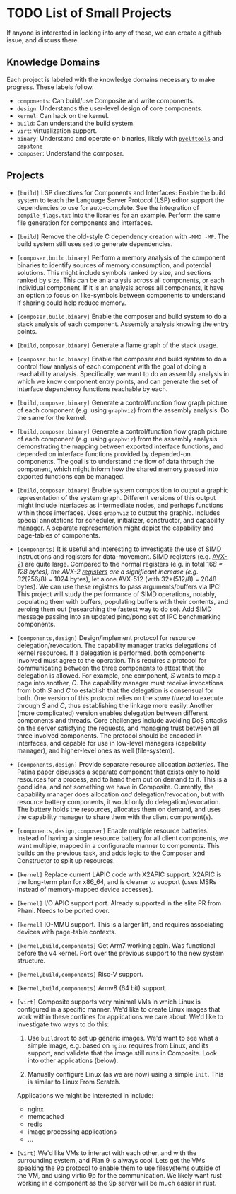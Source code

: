 # TODO List of Small Projects

If anyone is interested in looking into any of these, we can create a github issue, and discuss there.

## Knowledge Domains

Each project is labeled with the knowledge domains necessary to make progress.
These labels follow.

- `components`: Can build/use Composite and write components.
- `design`: Understands the user-level design of core components.
- `kernel`: Can hack on the kernel.
- `build`: Can understand the build system.
- `virt`: virtualization support.
- `binary`: Understand and operate on binaries, likely with [`pyelftools`](https://dev.to/icyphox/python-for-reverse-engineering-1-elf-binaries-1fo4) and [`capstone`](https://github.com/capstone-engine/capstone/blob/master/bindings/python/test_x86.py)
- `composer`: Understand the composer.

## Projects

- `[build]` LSP directives for Components and Interfaces:
	Enable the build system to teach the Language Server Protocol (LSP) editor support the dependencies to use for auto-complete.
	See the integration of `compile_flags.txt` into the libraries for an example.
    Perform the same file generation for components and interfaces.
- `[build]` Remove the old-style C dependency creation with `-MMD -MP`.
	The build system still uses `sed` to generate dependencies.
- `[composer,build,binary]` Perform a memory analysis of the component binaries to identify sources of memory consumption, and potential solutions.
	This might include symbols ranked by size, and sections ranked by size.
	This can be an analysis across all components, or each individual component.
	If it is an analysis across all components, it have an option to focus on like-symbols between components to understand if sharing could help reduce memory.
- `[composer,build,binary]` Enable the composer and build system to do a stack analysis of each component.
	Assembly analysis knowing the entry points.
- `[build,composer,binary]` Generate a flame graph of the stack usage.
- `[composer,build,binary]` Enable the composer and build system to do a control flow analysis of each component with the goal of doing a reachability analysis.
	Specifically, we want to do an assembly analysis in which we know component entry points, and can generate the set of interface dependency functions reachable by each.
- `[build,composer,binary]` Generate a control/function flow graph picture of each component (e.g. using `graphviz`) from the assembly analysis.
	Do the same for the kernel.
- `[build,composer,binary]` Generate a control/function flow graph picture of each component (e.g. using `graphviz`) from the assembly analysis demonstrating the mapping between exported interface functions, and depended on interface functions provided by depended-on components.
	The goal is to understand the flow of data through the component, which might inform how the shared memory passed into exported functions can be managed.
- `[build,composer,binary]` Enable system composition to output a graphic representation of the system graph.
	Different versions of this output might include interfaces as intermediate nodes, and perhaps functions within those interfaces.
	Uses `graphviz` to output the graphic.
	Includes special annotations for scheduler, initializer, constructor, and capability manager.
	A separate representation might depict the capability and page-tables of components.
- `[components]` It is useful and interesting to investigate the use of SIMD instructions and registers for data-movement.
 	SIMD registers (e.g. [AVX-2](https://en.wikipedia.org/wiki/Advanced_Vector_Extensions)) are quite large.
  	Compared to the normal registers (e.g. in total 16*8 = 128 bytes), the AVX-2 [registers](https://en.wikipedia.org/wiki/Advanced_Vector_Extensions#Advanced_Vector_Extensions) are a significant increase (e.g. 32*(256/8) = 1024 bytes), let alone AVX-512 (with 32*(512/8) = 2048 bytes).
  	We can use these registers to pass arguments/buffers via IPC!
  	This project will study the performance of SIMD operations, notably, populating them with buffers, populating buffers with their contents, and zeroing them out (researching the fastest way to do so).
  	Add SIMD message passing into an updated ping/pong set of IPC benchmarking components.
- `[components,design]` Design/implement protocol for resource delegation/revocation.
	The capability manager tracks delegations of kernel resources.
	If a delegation is performed, both components involved must agree to the operation.
	This requires a protocol for communicating between the three components to attest that the delegation is allowed.
	For example, one component, *S* wants to map a page into another, *C*.
	The capability manager must receive invocations from both *S* and *C* to establish that the delegation is consensual for both.
	One version of this protocol relies on the *same thread* to execute through *S* and *C*, thus establishing the linkage more easily.
	Another (more complicated) version enables delegation between different components and threads.
	Core challenges include avoiding DoS attacks on the server satisfying the requests, and managing trust between all three involved components.
	The protocol should be encoded in interfaces, and capable for use in low-level managers (capability manager), and higher-level ones as well (file-system).
- `[components,design]` Provide separate resource allocation *batteries*.
	The Patina [paper](https://www2.seas.gwu.edu/~gparmer/publications/rtas21patina.pdf) discusses a separate component that exists only to hold resources for a process, and to hand them out on demand to it.
	This is a good idea, and not something we have in Composite.
	Currently, the capability manager does allocation *and* delegation/revocation, but with resource battery components, it would only do delegation/revocation.
	The battery holds the resources, allocates them on demand, and uses the capability manager to share them with the client component(s).
- `[components,design,composer]` Enable multiple resource batteries.
	Instead of having a single resource battery for all client components, we want multiple, mapped in a configurable manner to components.
	This builds on the previous task, and adds logic to the Composer and Constructor to split up resources.
- `[kernel]` Replace current LAPIC code with X2APIC support.
	X2APIC is the long-term plan for x86_64, and is cleaner to support (uses MSRs instead of memory-mapped device accesses).
- `[kernel]` I/O APIC support port.
	Already supported in the slite PR from Phani.
	Needs to be ported over.
- `[kernel]` IO-MMU support.
	This is a larger lift, and requires associating devices with page-table contexts.
- `[kernel,build,components]` Get Arm7 working again.
	Was functional before the v4 kernel.
	Port over the previous support to the new system structure.
- `[kernel,build,components]` Risc-V support.
- `[kernel,build,components]` Armv8 (64 bit) support.
- `[virt]` Composite supports very minimal VMs in which Linux is configured in a specific manner.
	We'd like to create Linux images that work within these confines for applications we care about.
	We'd like to investigate two ways to do this:

	1. Use `buildroot` to set up generic images.
		We'd want to see what a simple image, e.g. based on `nginx` requires from Linux, and its support, and validate that the image still runs in Composite.
		Look into other applications (below).

	2. Manually configure Linux (as we are now) using a simple `init`.
		This is similar to Linux From Scratch.

	Applications we might be interested in include:

	- nginx
   	- memcached
   	- redis
   	- image processing applications
   	- ...
- `[virt]` We'd like VMs to interact with each other, and with the surrounding system, and Plan 9 is always cool.
  	Lets get the VMs speaking the 9p protocol to enable them to use filesystems outside of the VM, and using virtio 9p for the communication.
  	We likely want rust working in a component as the 9p server will be much easier in rust.
